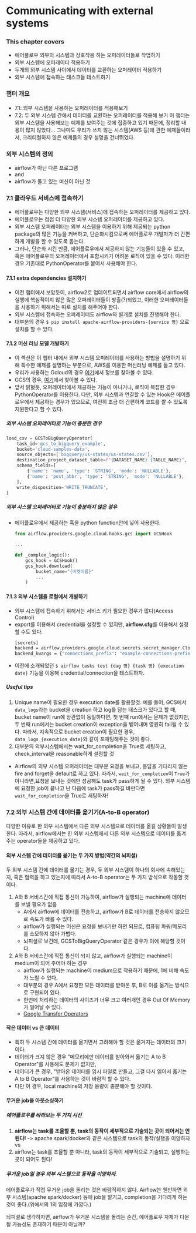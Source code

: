 # Communicating with external systems

### This chapter covers
 - 에어플로우 외부의 시스템과 상호작용 하는 오퍼레이터들로 작업하기
 - 외부 시스템에 오퍼레이터 적용하기
 - 두개의 외부 시스템 사이에서 데이터를 교환하는 오퍼레이터 적용하기
 - 외부 시스템에 접속하는 태스크들 테스트하기

### 챕터 개요
 - 7.1: 외부 시스템을 사용하는 오퍼레이터를 적용해보기
 - 7.2: 두 외부 시스템 간에서 데이터를 교환하는 오퍼레이터를 적용해 보기
이 챕터는 외부 시스템을 사용해보는 예제를 보여주는 것에 집중하고 있기 때문에, 정리할 내용이 많지 않았다... 그나마도 우리가 쓰지 않는 시스템(AWS 등)에 관한 예제들이라서, 크리티컬하지 않은 예제들의 경우 설명을 건너뛰었다.

### 외부 시스템의 정의
 - airflow가 아닌 다른 프로그램
 - and
 - airflow가 돌고 있는 머신이 아닌 것

### 7.1 클라우드 서비스에 접속하기
 - 에어플로우는 다양한 외부 시스템(서비스)에 접속하는 오퍼레이터를 제공하고 있다.
 - 에어플로우는 점점 더 다양한 외부 시스템 오퍼레이터를 제공하고 있다.
 - 외부 시스템 오퍼레이터는 외부 시스템을 이용하기 위해 제공되는 python package의 많은 기능을 커버하고, 단순화시킴으로써 에어플로우 개발자가 더 간편하게 개발을 할 수 있도록 돕는다.
 - 그러나, 단순화 시킨 만큼, 에어플로우에서 제공하지 않는 기능들이 있을 수 있고, 혹은 에어플로우의 오퍼레이터에서 포함시키기 어려운 로직이 있을 수 있다. 이러한 경우 기존대로 PythonOperator를 붙여서 사용해야 한다.

#### 7.1.1 extra dependencies 설치하기
 - 이전 챕터에서 보았듯이, airflow2로 업데이트되면서 airflow core에서 airflow의 실행에 핵심적이지 않은 많은 오퍼레이터들이 방출(?)되었고, 이러한 오퍼레이터들을 사용하기 위해서는 따로 설치를 해주어야 한다.
 - 외부 시스템에 접속하는 오퍼레이터도 airflow와 별개로 설치를 진행해야 한다.
 - 대부분의 경우 `$ pip install apache-airflow-providers-{service 명}` 으로 설치를 할 수 있다.

#### 7.1.2 머신 러닝 모델 개발하기
 - 이 섹션은 이 챕터 내에서 외부 시스템 오퍼레이터를 사용하는 방법을 설명하기 위해 특수한 예제를 설명하는 부분으로, AWS를 이용한 머신러닝 예제를 들고 있다.
 - 우리가 사용하는 Gcloud의 경우 [여기](https://airflow.apache.org/docs/apache-airflow-providers-google/stable/operators/cloud/index.html)에서 정보를 찾아볼 수 있다.
 - GCS의 경우, [여기](https://airflow.apache.org/docs/apache-airflow-providers-google/stable/_api/airflow/providers/google/cloud/operators/gcs/index.html#airflow.providers.google.cloud.operators.gcs.GCSObjectCreateAclEntryOperator)에서 찾아볼 수 있다.
 - 앞서 밝혔듯, 오퍼레이터에서 제공하는 기능이 아니거나, 로직이 복잡한 경우 PythonOperator를 이용한다. 다만, 외부 시스템과 연결할 수 있는 Hook은 에어플로우에서 제공하는 경우가 있으므로, 여전히 조금 더 간편하게 코드를 짤 수 있도록 지원한다고 할 수 있다.

##### 외부 시스템 오퍼레이터로 기능이 충분한 경우
```python
load_csv = GCSToBigQueryOperator(
    task_id='gcs_to_bigquery_example',
    bucket='cloud-samples-data',
    source_objects=['bigquery/us-states/us-states.csv'],
    destination_project_dataset_table=f"{DATASET_NAME}.{TABLE_NAME}",
    schema_fields=[
        {'name': 'name', 'type': 'STRING', 'mode': 'NULLABLE'},
        {'name': 'post_abbr', 'type': 'STRING', 'mode': 'NULLABLE'},
    ],
    write_disposition='WRITE_TRUNCATE',
)
```

##### 외부 시스템 오퍼레이터로 기능이 충분하지 않은 경우
 - 에어플로우에서 제공하는 훅을 python function안에 넣어 사용한다.
    ```python
    from airflow.providers.google.cloud.hooks.gcs import GCSHook

    ...

    def _complex_logic():
        gcs_hook = GCSHook()
        gcs_hook.download(
            bucket_name="{버켓이름}"
            ...
        )
    ```

#### 7.1.3 외부 시스템을 로컬에서 개발하기
 - 외부 시스템에 접속하기 위해서는 서비스 키가 필요한 경우가 많다(Access Control)
 - export를 이용해서 credential을 설정할 수 있지만, **airflow.cfg**를 이용해서 설정할 수도 있다.
    ```bash
    [secrets]
    backend = airflow.providers.google.cloud.secrets.secret_manager.CloudSecretManagerBackend
    backend_kwargs = {"connections_prefix": "example-connections-prefix", "variables_prefix": "example-variables-prefix", "gcp_key_path": "/somewhere/key.json"}
    ```
 - 이전에 소개되었던 `$ airflow tasks test {dag 명} {task 명} {execution date}` 기능을 이용해 credential/connection을 테스트하자.

##### Useful tips
1. Unique name이 필요한 경우 execution date를 활용할것.
예를 들어, GCS에서 `data_logs`라는 bucket을 creation 하고 log를 담는 태스크가 있다고 할 때, bucket name이 run에 상관없이 동일하다면, 첫 번째 run에서는 문제가 없겠지만, 두 번째 run에서는 bucket creation이 exception을 뱉어내며 영원히 fail될 수 있다. 따라서, 지속적으로 bucket creation이 필요한 경우, `data_logs_{execution_date}`와 같이 포매팅해주는 것이 좋다.
2. 대부분의 외부시스템에서는 wait_for_completion을 True로 세팅하고, check_interval을 reasonable하게 설정할 것
 - Airflow의 외부 시스템 오퍼레이터는 대부분 요청을 보내고, 응답을 기다리지 않는 fire and forget을 default로 하고 있다. 따라서, `wait_for_completion`이 `True`가 아니라면,요청을 보내는 것에만 성공해도 task가 pass하게 될 수 있다. 외부 시스템에 요청한 job이 끝나고 난 다음에 task가 pass하길 바란다면 `wait_for_completion`을 True로 세팅하자!

### 7.2 외부 시스템 간에 데이터를 옮기기(A-to-B operator)
다양한 이유로 한 외부 시스템에서 다른 외부 시스템으로 데이터를 옮길 상황들이 발생한다. 따라서, airflow에서는 한 외부 시스템에서 다른 외부 시스템으로 데이터를 옮겨주는 operator들을 제공하고 있다.

#### 외부 시스템 간에 데이터를 옮기는 두 가지 방법(약간의 뇌피셜)
두 외부 시스템 간에 데이터를 옮기는 경우, 두 외부 시스템이 하나의 회사에 속해있는지, 혹은 협력을 하고 있는지에 따라서 A-to-B operator는 두 가지 방식으로 작동할 것이다.
1. A와 B 서비스간에 직접 통신이 가능하여, airflow가 실행되는 machine에 데이터를 보낼 필요가 없음
    - A에서 airflow에 데이터를 전송하고, airflow가 B로 데이터를 전송하지 않으므로 속도가 빠를 수 있다.
    - airflow가 실행되는 머신은 요청을 보내기만 하면 되므로, 컴퓨팅 파워/메모리를 소모하지 않아 가볍다.
    - 뇌피셜로 보건데, GCSToBigQueryOperator 같은 경우가 이에 해당할 것이다.
2. A와 B 서비스간에 직접 통신이 되지 않고, airflow가 실행되는 machine이 medium이 되어 주어야 하는 경우
    - airflow가 실행되는 machine이 medium으로 작용하기 때문에, 1에 비해 속도가 느릴 수 있다.
    - 대부분의 경우 A에서 요청한 모든 데이터를 받아온 후, B로 이를 옮기는 방식으로 구현되어 있다.
    - 한번에 처리하는 데이터의 사이즈가 너무 크고 여러개인 경우 Out Of Memory가 일어날 수 있다.
    - [Google Transfer Operators](https://airflow.apache.org/docs/apache-airflow-providers-google/stable/operators/transfer/index.html)

#### 작은 데이터 vs 큰 데이터
 - 특히 두 시스템 간에 데이터를 옮기면서 고려해야 할 것은 옮겨지는 데이터의 크기이다.
 - 데이터가 크지 않은 경우 "메모리에만 데이터를 받아와서 옮기는 A to B Operator"를 사용해도 문제가 없지만,
 - 데이터가 큰 경우, "받아온 데이터를 임시 파일로 만들고, 그걸 다시 읽어서 옮기는 A to B Operator"를 사용하는 것이 바람직 할 수 있다.
 - 다만 이 경우, local machine의 저장 용량이 충분해야 할 것이다.

#### 무거운 job을 아웃소싱하기

##### 에어플로우를 바라보는 두 가지 시선
1. **airflow는 task를 조율할 뿐, task의 동작이 세부적으로 기술되는 곳이 되어서는 안된다!** -> apache spark/docker와 같은 시스템으로 task의 동작/실행을 이양하자
vs
2. airflow는 task를 조율할 뿐 아니라, task의 동작이 세부적으로 기술되고, 실행하는 곳이 되어도 된다!

##### 무거운 job일 경우 외부 시스템으로 동작을 이양하자.
에어플로우가 직접 무거운 job을 돌리는 것은 바람직하지 않다. Airflow는 웬만하면 외부 시스템(apache spark/docker) 등에 job을 맡기고, completion을 기다리게 하는 것이 좋다.(위에서의 1의 입장에 가깝다.)

뇌피셜로 생각하자면, airflow가 무거운 시스템을 돌리는 순간, 에어플로우 자체가 다운될 가능성도 존재하기 때문이 아닐까?

